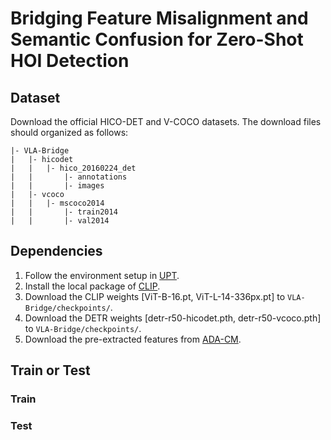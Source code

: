 # Bridging Feature Misalignment and Semantic Confusion for Zero-Shot HOI Detection

## Dataset
Download the official HICO-DET and V-COCO datasets. The download files should organized as follows:
```
|- VLA-Bridge  
|   |- hicodet  
|   |   |- hico_20160224_det  
|   |       |- annotations  
|   |       |- images  
|   |- vcoco  
|   |   |- mscoco2014  
|   |       |- train2014  
|   |       |- val2014      
```

## Dependencies
1. Follow the environment setup in [UPT](https://github.com/fredzzhang/upt).
2. Install the local package of [CLIP](https://github.com/openai/CLIP).
3. Download the CLIP weights [ViT-B-16.pt, ViT-L-14-336px.pt] to `VLA-Bridge/checkpoints/`.
4. Download the DETR weights [detr-r50-hicodet.pth, detr-r50-vcoco.pth] to `VLA-Bridge/checkpoints/`.
5. Download the pre-extracted features from [ADA-CM](https://github.com/ltttpku/ADA-CM).

## Train or Test
### Train
### Test
